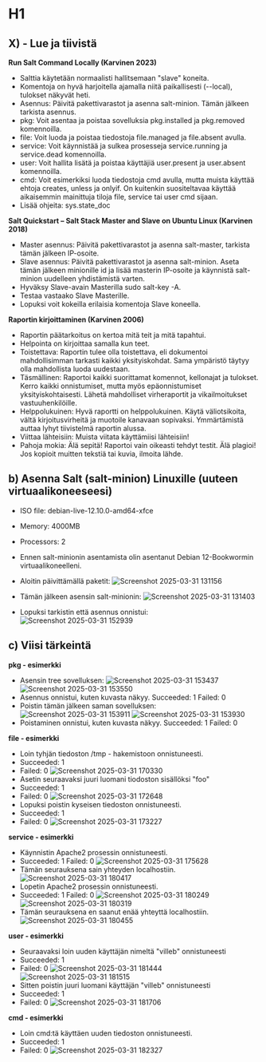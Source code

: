 # H1
## X) - Lue ja tiivistä

**Run Salt Command Locally (Karvinen 2023)**
* Salttia käytetään normaalisti hallitsemaan "slave" koneita.
* Komentoja on hyvä harjoitella ajamalla niitä paikallisesti (--local), tulokset näkyvät heti.
* Asennus: Päivitä pakettivarastot ja asenna salt-minion. Tämän jälkeen tarkista asennus.
* pkg: Voit asentaa ja poistaa sovelluksia pkg.installed ja pkg.removed komennoilla.
* file: Voit luoda ja poistaa tiedostoja file.managed ja file.absent avulla.
* service: Voit käynnistää ja sulkea prosesseja service.running ja service.dead komennoilla.
* user: Voit hallita lisätä ja poistaa käyttäjiä user.present ja user.absent komennoilla.
* cmd: Voit esimerkiksi luoda tiedostoja cmd avulla, mutta muista käyttää ehtoja creates, unless ja onlyif. On kuitenkin suositeltavaa käyttää aikaisemmin mainittuja tiloja file, service tai user cmd sijaan.
* Lisää ohjeita: sys.state_doc

**Salt Quickstart – Salt Stack Master and Slave on Ubuntu Linux (Karvinen 2018)**
* Master asennus: Päivitä pakettivarastot ja asenna salt-master, tarkista tämän jälkeen IP-osoite.
* Slave asennus: Päivitä pakettivarastot ja asenna salt-minion. Aseta tämän jälkeen minionille id ja lisää masterin IP-osoite ja käynnistä salt-minion uudelleen yhdistämistä varten.
* Hyväksy Slave-avain Masterilla sudo salt-key -A.
* Testaa vastaako Slave Masterille.
* Lopuksi voit kokeilla erilaisia komentoja Slave koneella.

**Raportin kirjoittaminen (Karvinen 2006)**
* Raportin päätarkoitus on kertoa mitä teit ja mitä tapahtui.
* Helpointa on kirjoittaa samalla kun teet.
* Toistettava:
Raportin tulee olla toistettava, eli dokumentoi mahdollisimman tarkasti kaikki yksityiskohdat. 
Sama ympäristö täytyy olla mahdollista luoda uudestaan.
* Täsmällinen:
Raportoi kaikki suorittamat komennot, kellonajat ja tulokset. 
Kerro kaikki onnistumiset, mutta myös epäonnistumiset yksityiskohtaisesti.
Lähetä mahdolliset virheraportit ja vikailmoitukset vastuuhenkilöille.
* Helppolukuinen:
Hyvä raportti on helppolukuinen. 
Käytä väliotsikoita, vältä kirjoitusvirheitä ja muotoile kanavaan sopivaksi.
Ymmärtämistä auttaa lyhyt tiivistelmä raportin alussa.
* Viittaa lähteisiin:
Muista viitata käyttämiisi lähteisiin!
* Pahoja mokia:
Älä sepitä! Raportoi vain oikeasti tehdyt testit.
Älä plagioi! Jos kopioit muitten tekstiä tai kuvia, ilmoita lähde.

## b) Asenna Salt (salt-minion) Linuxille (uuteen virtuaalikoneeseesi)
* ISO file: debian-live-12.10.0-amd64-xfce
* Memory: 4000MB
* Processors: 2
* Ennen salt-minionin asentamista olin asentanut Debian 12-Bookwormin virtuaalikoneelleni.
* Aloitin päivittämällä paketit:
 ![Screenshot 2025-03-31 131156](https://github.com/user-attachments/assets/0200f545-200f-440f-8d88-92e15e9c95f3)

* Tämän jälkeen asensin salt-minionin:
 ![Screenshot 2025-03-31 131403](https://github.com/user-attachments/assets/9af325b0-1fe5-404e-87b0-de323e386971)

* Lopuksi tarkistin että asennus onnistui:
![Screenshot 2025-03-31 152939](https://github.com/user-attachments/assets/df4f7029-9bc6-477c-8264-6ac89538e58e)

## c) Viisi tärkeintä
**pkg - esimerkki**
* Asensin tree sovelluksen:
![Screenshot 2025-03-31 153437](https://github.com/user-attachments/assets/ed4197d2-5e3e-41d5-a33f-32b31f0dd515)
![Screenshot 2025-03-31 153550](https://github.com/user-attachments/assets/4f45f258-ec84-41c9-a8cf-68acc6b0f548)
* Asennus onnistui, kuten kuvasta näkyy. Succeeded: 1 Failed: 0
* Poistin tämän jälkeen saman sovelluksen:
![Screenshot 2025-03-31 153911](https://github.com/user-attachments/assets/9d002253-7cfe-4746-bd21-47507d556420)
![Screenshot 2025-03-31 153930](https://github.com/user-attachments/assets/4e4fc12e-d3dc-4746-a927-6d8224767d90)
* Poistaminen onnistui, kuten kuvasta näkyy. Succeeded: 1 Failed: 0

**file - esimerkki**
* Loin tyhjän tiedoston /tmp - hakemistoon onnistuneesti.
* Succeeded: 1
* Failed: 0
  ![Screenshot 2025-03-31 170330](https://github.com/user-attachments/assets/57c99e44-97b9-420c-815f-026548d0ac91)
* Asetin seuraavaksi juuri luomani tiodoston sisällöksi "foo"
* Succeeded: 1
* Failed: 0
![Screenshot 2025-03-31 172648](https://github.com/user-attachments/assets/3e7ef507-e783-492a-9840-f4d633d067f8)
* Lopuksi poistin kyseisen tiedoston onnistuneesti.
* Succeeded: 1
* Failed: 0
![Screenshot 2025-03-31 173227](https://github.com/user-attachments/assets/d0125948-0035-4811-86e4-8c96b7e7977a)

**service - esimerkki**
* Käynnistin Apache2 prosessin onnistuneesti.
* Succeeded: 1 Failed: 0
 ![Screenshot 2025-03-31 175628](https://github.com/user-attachments/assets/cab2fe62-c1c0-46d2-a7d8-98cf612c35a7)
* Tämän seurauksena sain yhteyden localhostiin.
  ![Screenshot 2025-03-31 180417](https://github.com/user-attachments/assets/d5493d7e-727c-476c-b82c-f298628dae1c)
* Lopetin Apache2 prosessin onnistuneesti.
* Succeeded: 1 Failed: 0
![Screenshot 2025-03-31 180249](https://github.com/user-attachments/assets/0bda4b29-106b-4f0f-a333-72efc19361aa)
![Screenshot 2025-03-31 180319](https://github.com/user-attachments/assets/a8a1e2ef-46ab-4f73-a65c-5f82173fa5dc)
* Tämän seurauksena en saanut enää yhteyttä localhostiin.
![Screenshot 2025-03-31 180455](https://github.com/user-attachments/assets/6f2bdeef-decb-4608-8b61-1088da21b415)

**user - esimerkki**
* Seuraavaksi loin uuden käyttäjän nimeltä "villeb" onnistuneesti
* Succeeded: 1
* Failed: 0
![Screenshot 2025-03-31 181444](https://github.com/user-attachments/assets/8133ad72-15fd-47af-ac37-185f8c6f4274)
![Screenshot 2025-03-31 181515](https://github.com/user-attachments/assets/3ac0aea9-2cd9-42e6-9f91-4fb0c5d2f3cd)
* Sitten poistin juuri luomani käyttäjän "villeb" onnistuneesti
* Succeeded: 1
* Failed: 0
![Screenshot 2025-03-31 181706](https://github.com/user-attachments/assets/38f8bf9e-a2bd-497d-9750-122a95e9306e)

**cmd - esimerkki**
* Loin cmd:tä käyttäen uuden tiedoston onnistuneesti.
* Succeeded: 1
* Failed: 0
![Screenshot 2025-03-31 182327](https://github.com/user-attachments/assets/825d6742-a53c-4d18-91a9-1770917c84af)



